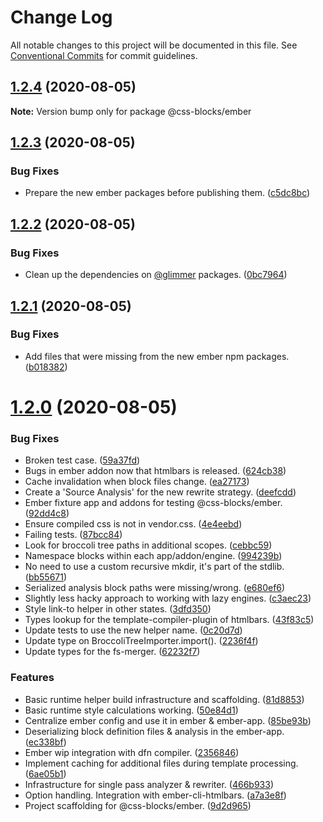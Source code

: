 # Change Log

All notable changes to this project will be documented in this file.
See [Conventional Commits](https://conventionalcommits.org) for commit guidelines.

## [1.2.4](https://github.com/linkedin/css-blocks/tree/master/packages/%40css-blocks/ember/compare/v1.2.3...v1.2.4) (2020-08-05)

**Note:** Version bump only for package @css-blocks/ember





## [1.2.3](https://github.com/linkedin/css-blocks/tree/master/packages/%40css-blocks/ember/compare/v1.2.2...v1.2.3) (2020-08-05)


### Bug Fixes

* Prepare the new ember packages before publishing them. ([c5dc8bc](https://github.com/linkedin/css-blocks/tree/master/packages/%40css-blocks/ember/commit/c5dc8bc1e2fc5be413fcdf3fcfff67919a2620f6))





## [1.2.2](https://github.com/linkedin/css-blocks/tree/master/packages/%40css-blocks/ember/compare/v1.2.1...v1.2.2) (2020-08-05)


### Bug Fixes

* Clean up the dependencies on [@glimmer](https://github.com/glimmer) packages. ([0bc7964](https://github.com/linkedin/css-blocks/tree/master/packages/%40css-blocks/ember/commit/0bc796470412f32bf6afd9cc5b889557b45364bd))





## [1.2.1](https://github.com/linkedin/css-blocks/tree/master/packages/%40css-blocks/ember/compare/v1.2.0...v1.2.1) (2020-08-05)


### Bug Fixes

* Add files that were missing from the new ember npm packages. ([b018382](https://github.com/linkedin/css-blocks/tree/master/packages/%40css-blocks/ember/commit/b0183828bcbf5e0389d05dcdfca2db0e6a320bb8))





# [1.2.0](https://github.com/linkedin/css-blocks/tree/master/packages/%40css-blocks/ember/compare/v1.1.2...v1.2.0) (2020-08-05)


### Bug Fixes

* Broken test case. ([59a37fd](https://github.com/linkedin/css-blocks/tree/master/packages/%40css-blocks/ember/commit/59a37fdc0156b09cd882adc0cb11f93081317eff))
* Bugs in ember addon now that htmlbars is released. ([624cb38](https://github.com/linkedin/css-blocks/tree/master/packages/%40css-blocks/ember/commit/624cb38dc52318558e26a2fcba41cb47c9b9e4a2))
* Cache invalidation when block files change. ([ea27173](https://github.com/linkedin/css-blocks/tree/master/packages/%40css-blocks/ember/commit/ea271734eb558918a8fe8309486dbe206488cf2f))
* Create a 'Source Analysis' for the new rewrite strategy. ([deefcdd](https://github.com/linkedin/css-blocks/tree/master/packages/%40css-blocks/ember/commit/deefcddaaa4d3a0474a2ab0172c12a46314d3414))
* Ember fixture app and addons for testing @css-blocks/ember. ([92dd4c8](https://github.com/linkedin/css-blocks/tree/master/packages/%40css-blocks/ember/commit/92dd4c8fdf5b3b7ac3fa8d8051136b929070277a))
* Ensure compiled css is not in vendor.css. ([4e4eebd](https://github.com/linkedin/css-blocks/tree/master/packages/%40css-blocks/ember/commit/4e4eebdd2e952ce374ed844b8d45bb22bc4bcb68))
* Failing tests. ([87bcc84](https://github.com/linkedin/css-blocks/tree/master/packages/%40css-blocks/ember/commit/87bcc840bebc102245f7ca4d62e7052010a943db))
* Look for broccoli tree paths in additional scopes. ([cebbc59](https://github.com/linkedin/css-blocks/tree/master/packages/%40css-blocks/ember/commit/cebbc59a8e5e0b8eb0c969755e8278934997063f))
* Namespace blocks within each app/addon/engine. ([994239b](https://github.com/linkedin/css-blocks/tree/master/packages/%40css-blocks/ember/commit/994239bafb514d4f24eb365cdb65f015918306a2))
* No need to use a custom recursive mkdir, it's part of the stdlib. ([bb55671](https://github.com/linkedin/css-blocks/tree/master/packages/%40css-blocks/ember/commit/bb556711727de60f37cc46ed5d0ab472361e2b8f))
* Serialized analysis block paths were missing/wrong. ([e680ef6](https://github.com/linkedin/css-blocks/tree/master/packages/%40css-blocks/ember/commit/e680ef60512848b08c26101ebbe692bdc395b868))
* Slightly less hacky approach to working with lazy engines. ([c3aec23](https://github.com/linkedin/css-blocks/tree/master/packages/%40css-blocks/ember/commit/c3aec232bd42a58f3811310a71630264598ca865))
* Style link-to helper in other states. ([3dfd350](https://github.com/linkedin/css-blocks/tree/master/packages/%40css-blocks/ember/commit/3dfd35069848f02a8796d90d917dc4ca377f8ffd))
* Types lookup for the template-compiler-plugin of htmlbars. ([43f83c5](https://github.com/linkedin/css-blocks/tree/master/packages/%40css-blocks/ember/commit/43f83c547e6d6bc291c24bd53bfeb9ab629ee079))
* Update tests to use the new helper name. ([0c20d7d](https://github.com/linkedin/css-blocks/tree/master/packages/%40css-blocks/ember/commit/0c20d7d5043a22f9683a71996979d373e04504d6))
* Update type on BroccoliTreeImporter.import(). ([2236f4f](https://github.com/linkedin/css-blocks/tree/master/packages/%40css-blocks/ember/commit/2236f4f36fecd7082f7686a98eb50f87cce19ee9))
* Update types for the fs-merger. ([62232f7](https://github.com/linkedin/css-blocks/tree/master/packages/%40css-blocks/ember/commit/62232f7d4b5787bad4febda09c71ec0643232715))


### Features

* Basic runtime helper build infrastructure and scaffolding. ([81d8853](https://github.com/linkedin/css-blocks/tree/master/packages/%40css-blocks/ember/commit/81d885340087a627c5b31e20682c37f5d17aed06))
* Basic runtime style calculations working. ([50e84d1](https://github.com/linkedin/css-blocks/tree/master/packages/%40css-blocks/ember/commit/50e84d118e8e4a413869589fd85bd78db582c06a))
* Centralize ember config and use it in ember & ember-app. ([85be93b](https://github.com/linkedin/css-blocks/tree/master/packages/%40css-blocks/ember/commit/85be93bec7ce0cea26d12eadbf9822ebeab79a6c))
* Deserializing block definition files & analysis in the ember-app. ([ec338bf](https://github.com/linkedin/css-blocks/tree/master/packages/%40css-blocks/ember/commit/ec338bf95ff214fcdaa52b619005d6cf36451801))
* Ember wip integration with dfn compiler. ([2356846](https://github.com/linkedin/css-blocks/tree/master/packages/%40css-blocks/ember/commit/2356846fe9eae6df22a20752b21d72b499386ead))
* Implement caching for additional files during template processing. ([6ae05b1](https://github.com/linkedin/css-blocks/tree/master/packages/%40css-blocks/ember/commit/6ae05b1f61d4ddb2ab11392faf37b442ec386e54))
* Infrastructure for single pass analyzer & rewriter. ([466b933](https://github.com/linkedin/css-blocks/tree/master/packages/%40css-blocks/ember/commit/466b9336f28c19afb45ba51e39121fed409c3986))
* Option handling. Integration with ember-cli-htmlbars. ([a7a3e8f](https://github.com/linkedin/css-blocks/tree/master/packages/%40css-blocks/ember/commit/a7a3e8f6c86aabc1466ece3389479d5a87bea023))
* Project scaffolding for @css-blocks/ember. ([9d2d965](https://github.com/linkedin/css-blocks/tree/master/packages/%40css-blocks/ember/commit/9d2d9658a4bc2a1b4c70ffaa972ccd375c25b191))
